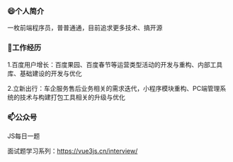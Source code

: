 ### 😄个人简介

一枚前端程序员，普普通通，目前追求更多技术、搞开源

### 🔭工作经历

1.百度用户增长：百度果园、百度春节等运营类型活动的开发与重构、内部工具库、基础建设的开发与优化

2.立新出行：车企服务售后业务相关的需求迭代，小程序模块重构、PC端管理系统的技术与构建打包工具相关的升级与优化

### 📫公众号

JS每日一题

面试题学习系列：https://vue3js.cn/interview/
